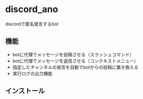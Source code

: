 # discord_ano
discordで匿名発言するbot

## 機能
- botに代理でメッセージを投稿させる（スラッシュコマンド）
- botに代理でメッセージを返信させる（コンテキストメニュー）
- 指定したチャンネルの発言を自動でbotからの投稿に置き換える
- 実行ログの出力機能

## インストール
